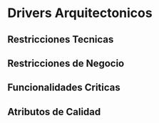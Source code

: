 # Drivers Arquitectonicos

## Restricciones Tecnicas

## Restricciones de Negocio

## Funcionalidades Criticas

## Atributos de Calidad